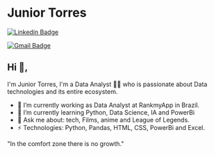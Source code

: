 # Junior Torres
[![Linkedin Badge](https://img.shields.io/badge/-danielobara-blue?style=flat-square&logo=Linkedin&logoColor=white&link=https://www.linkedin.com/in/marivaldotorres/)](https://www.linkedin.com/in/marivaldotorres/)

[![Gmail Badge](https://img.shields.io/badge/-danieltsutomu@gmail.com-c14438?style=flat-square&logo=Gmail&logoColor=white&link=mailto:juniortorres.mtj@gmail.com)](juniortorres.mtj@gmail.com)
## Hi 👋, 
I'm Junior Torres, I'm a Data Analyst 👨‍💻 who is passionate about Data technologies and its entire ecosystem. 

- 🔭 I’m currently working as Data Analyst at RankmyApp in Brazil.
- 🌱 I’m currently learning Python, Data Science, IA and PowerBi
- 💬 Ask me about: tech, Films, anime and League of Legends.
-  ⚡ Technologies: Python, Pandas, HTML, CSS, PowerBi and Excel.

"In the comfort zone there is no growth." 
